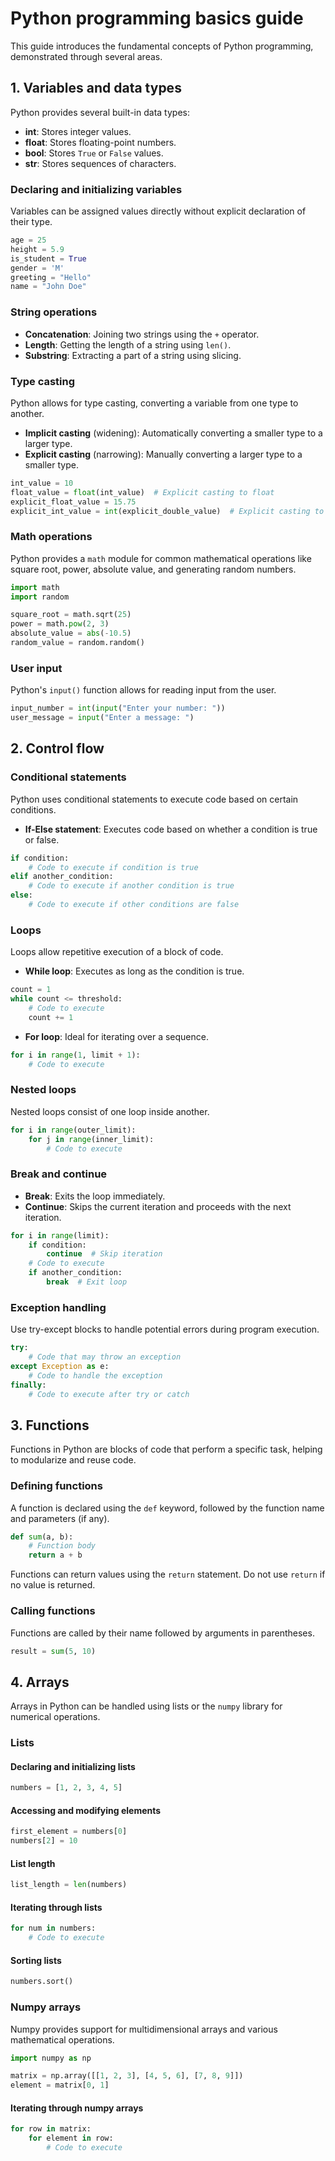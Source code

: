 # Python programming basics guide

This guide introduces the fundamental concepts of Python programming, demonstrated through several areas.

## 1. Variables and data types
Python provides several built-in data types:

- **int**: Stores integer values.
- **float**: Stores floating-point numbers.
- **bool**: Stores `True` or `False` values.
- **str**: Stores sequences of characters.

### Declaring and initializing variables
Variables can be assigned values directly without explicit declaration of their type.

```python
age = 25
height = 5.9
is_student = True
gender = 'M'
greeting = "Hello"
name = "John Doe"
```

### String operations

- **Concatenation**: Joining two strings using the `+` operator.
- **Length**: Getting the length of a string using `len()`.
- **Substring**: Extracting a part of a string using slicing.

### Type casting
Python allows for type casting, converting a variable from one type to another.

- **Implicit casting** (widening): Automatically converting a smaller type to a larger type.
- **Explicit casting** (narrowing): Manually converting a larger type to a smaller type.

```python
int_value = 10
float_value = float(int_value)  # Explicit casting to float
explicit_float_value = 15.75
explicit_int_value = int(explicit_double_value)  # Explicit casting to int
```

### Math operations
Python provides a `math` module for common mathematical operations like square root, power, absolute value, and generating random numbers.

```python
import math
import random

square_root = math.sqrt(25)
power = math.pow(2, 3)
absolute_value = abs(-10.5)
random_value = random.random()
```

### User input
Python's `input()` function allows for reading input from the user.

```python
input_number = int(input("Enter your number: "))
user_message = input("Enter a message: ")
```

## 2. Control flow

### Conditional statements
Python uses conditional statements to execute code based on certain conditions.

- **If-Else statement**: Executes code based on whether a condition is true or false.

```python
if condition:
    # Code to execute if condition is true
elif another_condition:
    # Code to execute if another condition is true
else:
    # Code to execute if other conditions are false
```

### Loops
Loops allow repetitive execution of a block of code.

- **While loop**: Executes as long as the condition is true.

```python
count = 1
while count <= threshold:
    # Code to execute
    count += 1
```

- **For loop**: Ideal for iterating over a sequence.

```python
for i in range(1, limit + 1):
    # Code to execute
```

### Nested loops
Nested loops consist of one loop inside another.

```python
for i in range(outer_limit):
    for j in range(inner_limit):
        # Code to execute
```

### Break and continue

- **Break**: Exits the loop immediately.
- **Continue**: Skips the current iteration and proceeds with the next iteration.

```python
for i in range(limit):
    if condition:
        continue  # Skip iteration
    # Code to execute
    if another_condition:
        break  # Exit loop
```

### Exception handling
Use try-except blocks to handle potential errors during program execution.

```python
try:
    # Code that may throw an exception
except Exception as e:
    # Code to handle the exception
finally:
    # Code to execute after try or catch
```

## 3. Functions
Functions in Python are blocks of code that perform a specific task, helping to modularize and reuse code.

### Defining functions
A function is declared using the `def` keyword, followed by the function name and parameters (if any).

```python
def sum(a, b):
    # Function body
    return a + b
```
Functions can return values using the `return` statement. Do not use `return` if no value is returned.

### Calling functions
Functions are called by their name followed by arguments in parentheses.

```python
result = sum(5, 10)
```

## 4. Arrays
Arrays in Python can be handled using lists or the `numpy` library for numerical operations.

### Lists

#### Declaring and initializing lists

```python
numbers = [1, 2, 3, 4, 5]
```

#### Accessing and modifying elements

```python
first_element = numbers[0]
numbers[2] = 10
```

#### List length

```python
list_length = len(numbers)
```

#### Iterating through lists

```python
for num in numbers:
    # Code to execute
```

#### Sorting lists
```python
numbers.sort()
```

### Numpy arrays
Numpy provides support for multidimensional arrays and various mathematical operations.
```python
import numpy as np

matrix = np.array([[1, 2, 3], [4, 5, 6], [7, 8, 9]])
element = matrix[0, 1]
```

#### Iterating through numpy arrays
```python
for row in matrix:
    for element in row:
        # Code to execute
```